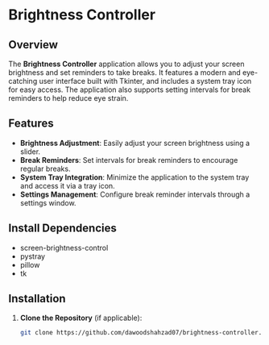 # Brightness Controller

## Overview

The **Brightness Controller** application allows you to adjust your screen brightness and set reminders to take breaks. It features a modern and eye-catching user interface built with Tkinter, and includes a system tray icon for easy access. The application also supports setting intervals for break reminders to help reduce eye strain.

## Features

- **Brightness Adjustment**: Easily adjust your screen brightness using a slider.
- **Break Reminders**: Set intervals for break reminders to encourage regular breaks.
- **System Tray Integration**: Minimize the application to the system tray and access it via a tray icon.
- **Settings Management**: Configure break reminder intervals through a settings window.
## Install Dependencies
- screen-brightness-control
- pystray
- pillow
- tk

## Installation

1. **Clone the Repository** (if applicable):

   ```bash
   git clone https://github.com/dawoodshahzad07/brightness-controller.git
